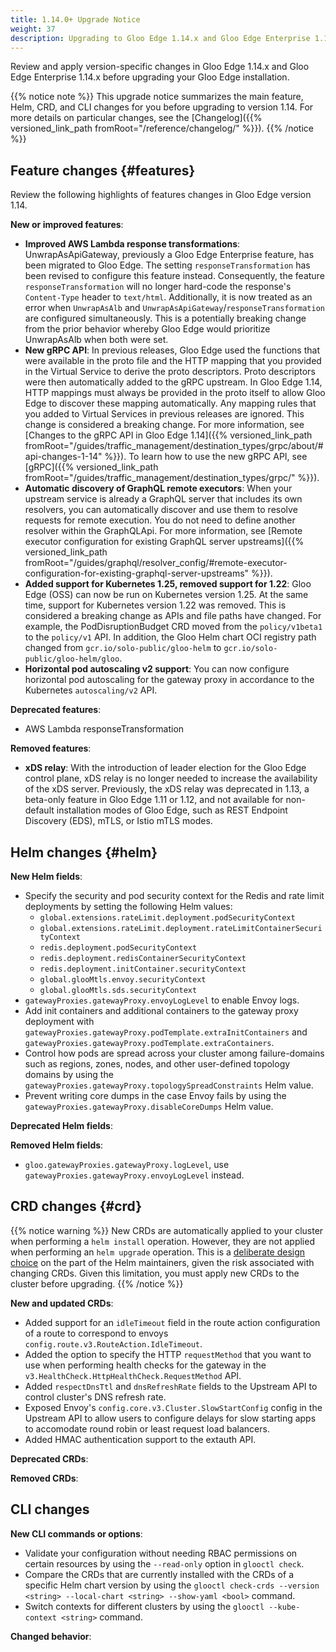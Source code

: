 ```yaml
---
title: 1.14.0+ Upgrade Notice
weight: 37
description: Upgrading to Gloo Edge 1.14.x and Gloo Edge Enterprise 1.14.x
---
```


Review and apply version-specific changes in Gloo Edge 1.14.x and Gloo Edge Enterprise 1.14.x before upgrading your Gloo Edge installation.


{{% notice note %}}
This upgrade notice summarizes the main feature, Helm, CRD, and CLI changes for you before upgrading to version 1.14. For more details on particular changes, see the [Changelog]({{% versioned_link_path fromRoot="/reference/changelog/" %}}).
{{% /notice %}}

## Feature changes {#features}

Review the following highlights of features changes in Gloo Edge version 1.14.

<!--TODO add links-->

**New or improved features**:
* **Improved AWS Lambda response transformations**: UnwrapAsApiGateway, previously a Gloo Edge Enterprise feature, has been migrated to Gloo Edge. The setting `responseTransformation` has been revised to configure this feature instead. Consequently, the feature `responseTransformation` will no longer hard-code the response's `Content-Type` header to `text/html`. Additionally, it is now treated as an error when `UnwrapAsAlb` and `UnwrapAsApiGateway`/`responseTransformation` are configured simultaneously. This is a potentially breaking change from the prior behavior whereby Gloo Edge would prioritize UnwrapAsAlb when both were set.
* **New gRPC API**: In previous releases, Gloo Edge used the functions that were available in the proto file and the HTTP mapping that you provided in the Virtual Service to derive the proto descriptors. Proto descriptors were then automatically added to the gRPC upstream. In Gloo Edge 1.14, HTTP mappings must always be provided in the proto itself to allow Gloo Edge to discover these mapping automatically. Any mapping rules that you added to Virtual Services in previous releases are ignored. This change is considered a breaking change. For more information, see [Changes to the gRPC API in Gloo Edge 1.14]({{% versioned_link_path fromRoot="/guides/traffic_management/destination_types/grpc/about/#api-changes-1-14" %}}). To learn how to use the new gRPC API, see [gRPC]({{% versioned_link_path fromRoot="/guides/traffic_management/destination_types/grpc/" %}}). 
* **Automatic discovery of GraphQL remote executors**: When your upstream service is already a GraphQL server that includes its own resolvers, you can automatically discover and use them to resolve requests for remote execution. You do not need to define another resolver within the GraphQLApi. For more information, see [Remote executor configuration for existing GraphQL server upstreams]({{% versioned_link_path fromRoot="/guides/graphql/resolver_config/#remote-executor-configuration-for-existing-graphql-server-upstreams" %}}). 
* **Added support for Kubernetes 1.25, removed support for 1.22**: Gloo Edge (OSS) can now be run on Kubernetes version 1.25. At the same time, support for Kubernetes version 1.22 was removed. This is considered a breaking change as APIs and file paths have changed. For example, the PodDisruptionBudget CRD moved from the `policy/v1beta1` to the `policy/v1` API. In addition, the Gloo Helm chart OCI registry path changed from `gcr.io/solo-public/gloo-helm` to `gcr.io/solo-public/gloo-helm/gloo`. 
* **Horizontal pod autoscaling v2 support**: You can now configure horizontal pod autoscaling for the gateway proxy in accordance to the Kubernetes `autoscaling/v2` API. 

**Deprecated features**:
* AWS Lambda responseTransformation

**Removed features**:
* **xDS relay**: With the introduction of leader election for the Gloo Edge control plane, xDS relay is no longer needed to increase the availability of the xDS server. Previously, the xDS relay was deprecated in 1.13, a beta-only feature in Gloo Edge 1.11 or 1.12, and not available for non-default installation modes of Gloo Edge, such as REST Endpoint Discovery (EDS), mTLS, or Istio mTLS modes.

## Helm changes {#helm}

**New Helm fields**:
* Specify the security and pod security context for the Redis and rate limit deployments by setting the following Helm values:  
  - `global.extensions.rateLimit.deployment.podSecurityContext`
  - `global.extensions.rateLimit.deployment.rateLimitContainerSecurityContext`
  - `redis.deployment.podSecurityContext`
  - `redis.deployment.redisContainerSecurityContext`
  - `redis.deployment.initContainer.securityContext`
  - `global.glooMtls.envoy.securityContext`
  - `global.glooMtls.sds.securityContext`
* `gatewayProxies.gatewayProxy.envoyLogLevel` to enable Envoy logs. 
* Add init containers and additional containers to the gateway proxy deployment with `gatewayProxies.gatewayProxy.podTemplate.extraInitContainers` and `gatewayProxies.gatewayProxy.podTemplate.extraContainers`.
* Control how pods are spread across your cluster among failure-domains such as regions, zones, nodes, and other user-defined topology domains by using the `gatewayProxies.gatewayProxy.topologySpreadConstraints` Helm value. 
* Prevent writing core dumps in the case Envoy fails by using the `gatewayProxies.gatewayProxy.disableCoreDumps` Helm value.  

**Deprecated Helm fields**:
<!-- * None -->

**Removed Helm fields**:
* `gloo.gatewayProxies.gatewayProxy.logLevel`, use `gatewayProxies.gatewayProxy.envoyLogLevel` instead.

## CRD changes {#crd}

{{% notice warning %}}
New CRDs are automatically applied to your cluster when performing a `helm install` operation. However, they are not applied when performing an `helm upgrade` operation. This is a [deliberate design choice](https://helm.sh/docs/topics/charts/#limitations-on-crds) on the part of the Helm maintainers, given the risk associated with changing CRDs. Given this limitation, you must apply new CRDs to the cluster before upgrading.
{{% /notice %}}

**New and updated CRDs**:
* Added support for an `idleTimeout` field in the route action configuration of a route to correspond to envoys `config.route.v3.RouteAction.IdleTimeout`.
* Added the option to specify the HTTP `requestMethod` that you want to use when performing health checks for the gateway in the `v3.HealthCheck.HttpHealthCheck.RequestMethod` API. 
* Added `respectDnsTtl` and `dnsRefreshRate` fields to the Upstream API to control cluster's DNS refresh rate. 
* Exposed Envoy's `config.core.v3.Cluster.SlowStartConfig` config in the Upstream API to allow users to configure delays for slow starting apps to accomodate round robin or least request load balancers. 
* Added HMAC authentication support to the extauth API. 

**Deprecated CRDs**:
<!-- * None -->

**Removed CRDs**:
<!-- * None -->

## CLI changes

**New CLI commands or options**:
* Validate your configuration without needing RBAC permissions on certain resources by using the `--read-only` option in `glooctl check`.
* Compare the CRDs that are currently installed with the CRDs of a specific Helm chart version by using the `glooctl check-crds --version <string> --local-chart <string> --show-yaml <bool>` command. 
* Switch contexts for different clusters by using the `glooctl --kube-context <string>` command. 

**Changed behavior**:
<!-- * None -->
